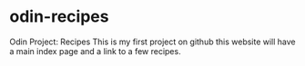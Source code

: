 # odin-recipes
Odin Project: Recipes
This is my first project on github this website will have a main index page and a link to a few recipes.
